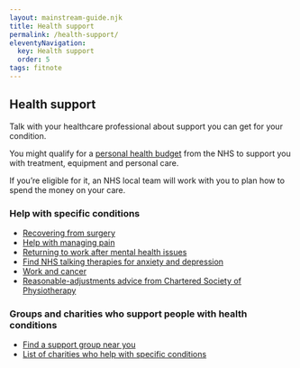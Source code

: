 ```yaml
---
layout: mainstream-guide.njk
title: Health support
permalink: /health-support/
eleventyNavigation:
  key: Health support
  order: 5
tags: fitnote
---
```


## Health support

Talk with your healthcare professional about support you can get for your condition.

You might qualify for a [personal health budget](https://nhs.uk/nhs-services/help-with-health-costs/what-is-a-personal-health-budget/) from the NHS to support you with treatment, equipment and personal care.

If you’re eligible for it, an NHS local team will work with you to plan how to spend the money on your care.

### Help with specific conditions

- [Recovering from surgery](https://rcseng.ac.uk/patient-care/recovering-from-surgery/)
- [Help with managing pain](https://action-on-pain.co.uk/)
- [Returning to work after mental health issues](https://nhs.uk/mental-health/advice-for-life-situations-and-events/return-to-work-after-mental-health-issues/)
- [Find NHS talking therapies for anxiety and depression](https://nhs.uk/nhs-services/mental-health-services/find-nhs-talking-therapies-for-anxiety-and-depression/)
- [Work and cancer](https://macmillan.org.uk/cancer-information-and-support/impacts-of-cancer/work-and-cancer/)
- [Reasonable-adjustments advice from Chartered Society of Physiotherapy](https://csp.org.uk/documents/making-reasonable-adjustments/)

### Groups and charities who support people with health conditions

- [Find a support group near you](https://gov.uk/find-a-community-support-group-or-organisation/)
- [List of charities who help with specific conditions](https://aboutmyhealth.org/patient-charities-list.php/)
